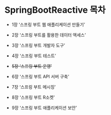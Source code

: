 # SpringBootReactive 목차

- 1장 ‘스프링 부트 웹 애플리케이션 만들기’

- 2장 ‘스프링 부트를 활용한 데이터 액세스’

- 3장 ‘스프링 부트 개발자 도구’

- 4장 ‘스프링 부트 테스트’

- ~~5장 ‘스프링 부트 운영’~~

- 6장 ‘스프링 부트 API 서버 구축’

- 7장 ‘스프링 부트 메시징’

- 8장 ‘스프링 부트 R소켓’

- 9장 ‘스프링 부트 애플리케이션 보안’